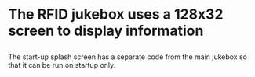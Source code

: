 # The RFID jukebox uses a 128x32 screen to display information </p>

The start-up splash screen has a separate code from the main jukebox so that it can be run on startup only. 
